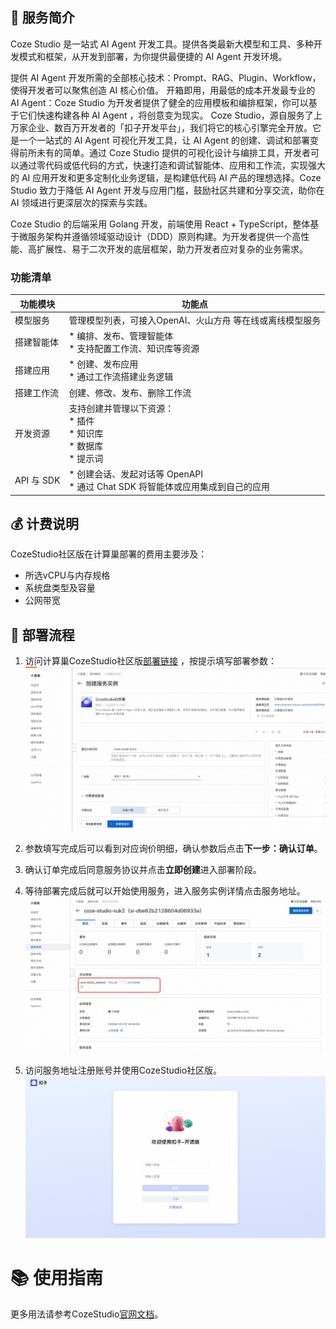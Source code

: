 ## 🌟 服务简介

Coze Studio 是一站式 AI Agent 开发工具。提供各类最新大模型和工具、多种开发模式和框架，从开发到部署，为你提供最便捷的 AI Agent 开发环境。

提供 AI Agent 开发所需的全部核心技术：Prompt、RAG、Plugin、Workflow，使得开发者可以聚焦创造 AI 核心价值。
开箱即用，用最低的成本开发最专业的 AI Agent：Coze Studio 为开发者提供了健全的应用模板和编排框架，你可以基于它们快速构建各种 AI Agent ，将创意变为现实。
Coze Studio，源自服务了上万家企业、数百万开发者的「扣子开发平台」，我们将它的核心引擎完全开放。它是一个一站式的 AI Agent 可视化开发工具，让 AI Agent 的创建、调试和部署变得前所未有的简单。通过 Coze Studio 提供的可视化设计与编排工具，开发者可以通过零代码或低代码的方式，快速打造和调试智能体、应用和工作流，实现强大的 AI 应用开发和更多定制化业务逻辑，是构建低代码 AI 产品的理想选择。Coze Studio 致力于降低 AI Agent 开发与应用门槛，鼓励社区共建和分享交流，助你在 AI 领域进行更深层次的探索与实践。

Coze Studio 的后端采用 Golang 开发，前端使用 React + TypeScript，整体基于微服务架构并遵循领域驱动设计（DDD）原则构建。为开发者提供一个高性能、高扩展性、易于二次开发的底层框架，助力开发者应对复杂的业务需求。

### 功能清单

<table>
<thead>
<tr>
<th><strong>功能模块</strong></th>
<th><strong>功能点</strong></th>
</tr>
</thead>
<tbody>
<tr>
<td>模型服务</td>
<td>管理模型列表，可接入OpenAI、火山方舟 等在线或离线模型服务</td>
</tr>
<tr>
<td>搭建智能体</td>
<td>* 编排、发布、管理智能体 <br> * 支持配置工作流、知识库等资源</td>
</tr>
<tr>
<td>搭建应用</td>
<td>* 创建、发布应用 <br> * 通过工作流搭建业务逻辑</td>
</tr>
<tr>
<td>搭建工作流</td>
<td>创建、修改、发布、删除工作流</td>
</tr>
<tr>
<td>开发资源</td>
<td>支持创建并管理以下资源： <br> * 插件 <br> * 知识库 <br> * 数据库 <br> * 提示词</td>
</tr>
<tr>
<td>API 与 SDK</td>
<td>* 创建会话、发起对话等 OpenAPI <br> * 通过 Chat SDK 将智能体或应用集成到自己的应用</td>
</tr>
</tbody>
</table>



## 💰 计费说明

CozeStudio社区版在计算巢部署的费用主要涉及：

- 所选vCPU与内存规格
- 系统盘类型及容量
- 公网带宽

## 🚀 部署流程

1. 访问计算巢CozeStudio社区版[部署链接](https://computenest.console.aliyun.com/service/instance/create/cn-hangzhou?type=user&ServiceId=service-6378fe84a34a44d683fa)
，按提示填写部署参数：
   ![image.png](1.jpg)

2. 参数填写完成后可以看到对应询价明细，确认参数后点击**下一步：确认订单**。

3. 确认订单完成后同意服务协议并点击**立即创建**进入部署阶段。

4. 等待部署完成后就可以开始使用服务，进入服务实例详情点击服务地址。
   ![image.png](2.jpg)

5. 访问服务地址注册账号并使用CozeStudio社区版。
   ![image.png](3.jpg)

# 📚 使用指南

更多用法请参考CozeStudio[官网文档](https://www.coze.cn/open/docs/guides)。